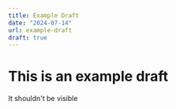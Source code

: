 ```yaml
---
title: Example Draft
date: "2024-07-14"
url: example-draft
draft: true
---
```


# This is an example draft

It shouldn't be visible
